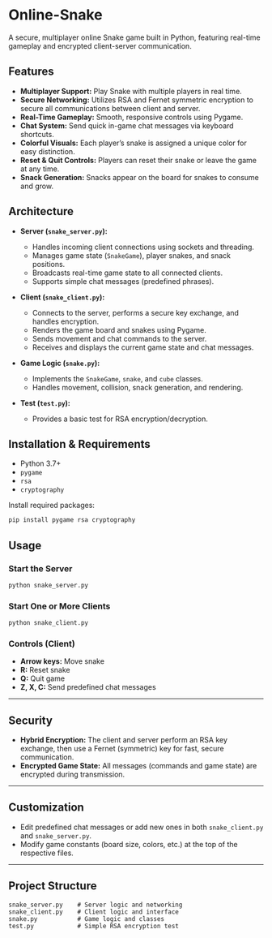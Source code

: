 # Online-Snake

A secure, multiplayer online Snake game built in Python, featuring real-time gameplay and encrypted client-server communication.

## Features

- **Multiplayer Support:** Play Snake with multiple players in real time.
- **Secure Networking:** Utilizes RSA and Fernet symmetric encryption to secure all communications between client and server.
- **Real-Time Gameplay:** Smooth, responsive controls using Pygame.
- **Chat System:** Send quick in-game chat messages via keyboard shortcuts.
- **Colorful Visuals:** Each player’s snake is assigned a unique color for easy distinction.
- **Reset & Quit Controls:** Players can reset their snake or leave the game at any time.
- **Snack Generation:** Snacks appear on the board for snakes to consume and grow.

## Architecture

- **Server (`snake_server.py`):**
  - Handles incoming client connections using sockets and threading.
  - Manages game state (`SnakeGame`), player snakes, and snack positions.
  - Broadcasts real-time game state to all connected clients.
  - Supports simple chat messages (predefined phrases).

- **Client (`snake_client.py`):**
  - Connects to the server, performs a secure key exchange, and handles encryption.
  - Renders the game board and snakes using Pygame.
  - Sends movement and chat commands to the server.
  - Receives and displays the current game state and chat messages.

- **Game Logic (`snake.py`):**
  - Implements the `SnakeGame`, `snake`, and `cube` classes.
  - Handles movement, collision, snack generation, and rendering.

- **Test (`test.py`):**
  - Provides a basic test for RSA encryption/decryption.

## Installation & Requirements

- Python 3.7+
- `pygame`
- `rsa`
- `cryptography`

Install required packages:
```bash
pip install pygame rsa cryptography

```

## Usage

### Start the Server

```bash
python snake_server.py
```

### Start One or More Clients

```bash
python snake_client.py
```

### Controls (Client)

- **Arrow keys:** Move snake
- **R:** Reset snake
- **Q:** Quit game
- **Z, X, C:** Send predefined chat messages

---

## Security

- **Hybrid Encryption:** The client and server perform an RSA key exchange, then use a Fernet (symmetric) key for fast, secure communication.
- **Encrypted Game State:** All messages (commands and game state) are encrypted during transmission.

---

## Customization

- Edit predefined chat messages or add new ones in both `snake_client.py` and `snake_server.py`.
- Modify game constants (board size, colors, etc.) at the top of the respective files.

---

## Project Structure

```
snake_server.py    # Server logic and networking
snake_client.py    # Client logic and interface
snake.py           # Game logic and classes
test.py            # Simple RSA encryption test
```


